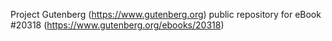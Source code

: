 Project Gutenberg (https://www.gutenberg.org) public repository for eBook #20318 (https://www.gutenberg.org/ebooks/20318)
